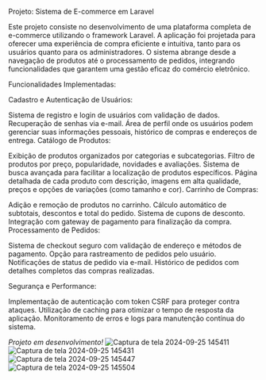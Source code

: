 Projeto: Sistema de E-commerce em Laravel

Este projeto consiste no desenvolvimento de uma plataforma completa de e-commerce utilizando o framework Laravel. A aplicação foi projetada para oferecer uma experiência de compra eficiente e intuitiva, tanto para os usuários quanto para os administradores. O sistema abrange desde a navegação de produtos até o processamento de pedidos, integrando funcionalidades que garantem uma gestão eficaz do comércio eletrônico.

Funcionalidades Implementadas:

Cadastro e Autenticação de Usuários:

Sistema de registro e login de usuários com validação de dados.
Recuperação de senhas via e-mail.
Área de perfil onde os usuários podem gerenciar suas informações pessoais, histórico de compras e endereços de entrega.
Catálogo de Produtos:

Exibição de produtos organizados por categorias e subcategorias.
Filtro de produtos por preço, popularidade, novidades e avaliações.
Sistema de busca avançada para facilitar a localização de produtos específicos.
Página detalhada de cada produto com descrição, imagens em alta qualidade, preços e opções de variações (como tamanho e cor).
Carrinho de Compras:

Adição e remoção de produtos no carrinho.
Cálculo automático de subtotais, descontos e total do pedido.
Sistema de cupons de desconto.
Integração com gateway de pagamento para finalização da compra.
Processamento de Pedidos:

Sistema de checkout seguro com validação de endereço e métodos de pagamento.
Opção para rastreamento de pedidos pelo usuário.
Notificações de status de pedido via e-mail.
Histórico de pedidos com detalhes completos das compras realizadas.

Segurança e Performance:

Implementação de autenticação com token CSRF para proteger contra ataques.
Utilização de caching para otimizar o tempo de resposta da aplicação.
Monitoramento de erros e logs para manutenção contínua do sistema.

*Projeto em desenvolvimento!*
![Captura de tela 2024-09-25 145411](https://github.com/user-attachments/assets/075e9556-1fcf-4adb-bd6a-89270d2a167e)
![Captura de tela 2024-09-25 145431](https://github.com/user-attachments/assets/7df916c8-96b7-4868-808a-76db2a3ebd95)
![Captura de tela 2024-09-25 145447](https://github.com/user-attachments/assets/a1716a83-e9f2-429d-8346-d44170742d41)
![Captura de tela 2024-09-25 145504](https://github.com/user-attachments/assets/a6c04f49-a5f9-4a9a-a8da-bf0f3142247e)



